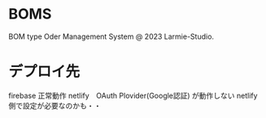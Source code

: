 ﻿# BOMS
  BOM type Oder Management System @ 2023 Larmie-Studio.

# デプロイ先
  firebase 正常動作
  netlify　OAuth Plovider(Google認証) が動作しない netlify 側で設定が必要なのかも・・
